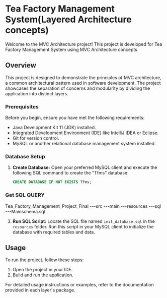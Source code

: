# Tea Factory Management System(Layered Architecture concepts)

Welcome to the MVC Architecture project! This project is developed for Tea Factory Management System using MVC Architecture concepts
## Overview

This project is designed to demonstrate the principles of MVC architecture, a common architectural pattern used in software development. The project showcases the separation of concerns and modularity by dividing the application into distinct layers.

### Prerequisites

Before you begin, ensure you have met the following requirements:

- Java Development Kit 11 (JDK) installed.
- Integrated Development Environment (IDE) like IntelliJ IDEA or Eclipse.
- Git for version control.
- MySQL or another relational database management system installed.

### Database Setup

1. **Create Database:**
   Open your preferred MySQL client and execute the following SQL command to create the "Tfms" database:

   ```sql
   CREATE DATABASE IF NOT EXISTS Tfms;
   ```
### Get SQL QUERY
   Tea_Factory_Management_Project_Final
   ---src
      ---main
         ---resources
            ---sql
               ---Mainschema.sql

3. **Run SQL Script:**
   Locate the SQL file named `init_database.sql` in the `resources` folder. Run this script in your MySQL client to initialize the database with required tables and data.

## Usage

To run the project, follow these steps:

1. Open the project in your IDE.
2. Build and run the application.

For detailed usage instructions or examples, refer to the documentation provided in each layer's package.

